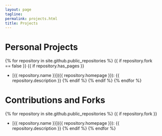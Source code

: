 ```yaml
---
layout: page
tagline:
permalink: projects.html
title: Projects
---
```


# Personal Projects
{% for repository in site.github.public_repositories %}
    {{ if repository.fork == false }}
        {{ if repository.has_pages }}
- [{{ repository.name }}]({{ repository.homepage }}): {{ repository.description }}
        {% endif %}
    {% endif %}
{% endfor %}

# Contributions and Forks
{% for repository in site.github.public_repositories %}
    {{ if repository.fork }}
- [{{ repository.name }}]({{ repository.homepage }}): {{ repository.description }}
    {% endif %}
{% endfor %}
